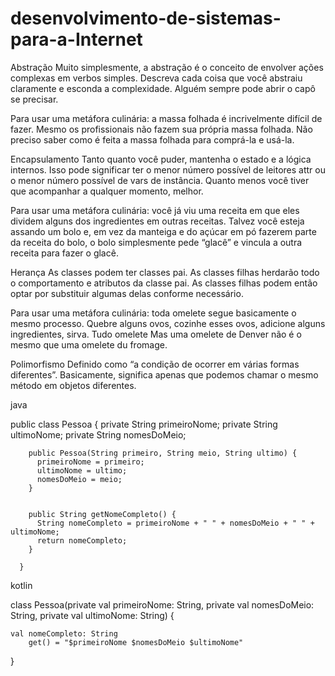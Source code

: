 # desenvolvimento-de-sistemas-para-a-Internet

Abstração
Muito simplesmente, a abstração é o conceito de envolver ações complexas em verbos simples. Descreva cada coisa que você abstraiu claramente e esconda a complexidade. Alguém sempre pode abrir o capô se precisar.

Para usar uma metáfora culinária: a massa folhada é incrivelmente difícil de fazer. Mesmo os profissionais não fazem sua própria massa folhada. Não preciso saber como é feita a massa folhada para comprá-la e usá-la.

Encapsulamento
Tanto quanto você puder, mantenha o estado e a lógica internos. Isso pode significar ter o menor número possível de leitores attr ou o menor número possível de vars de instância. Quanto menos você tiver que acompanhar a qualquer momento, melhor.

Para usar uma metáfora culinária: você já viu uma receita em que eles dividem alguns dos ingredientes em outras receitas. Talvez você esteja assando um bolo e, em vez da manteiga e do açúcar em pó fazerem parte da receita do bolo, o bolo simplesmente pede “glacê” e vincula a outra receita para fazer o glacê.

Herança
As classes podem ter classes pai. As classes filhas herdarão todo o comportamento e atributos da classe pai. As classes filhas podem então optar por substituir algumas delas conforme necessário.

Para usar uma metáfora culinária: toda omelete segue basicamente o mesmo processo. Quebre alguns ovos, cozinhe esses ovos, adicione alguns ingredientes, sirva. Tudo omelete Mas uma omelete de Denver não é o mesmo que uma omelete du fromage.

Polimorfismo
Definido como “a condição de ocorrer em várias formas diferentes”. Basicamente, significa apenas que podemos chamar o mesmo método em objetos diferentes.


java


public class Pessoa {
		private String primeiroNome;
		private String ultimoNome;
		private String nomesDoMeio;


		public Pessoa(String primeiro, String meio, String ultimo) {
		  primeiroNome = primeiro;
		  ultimoNome = ultimo;
		  nomesDoMeio = meio;
		}


		public String getNomeCompleto() {
		  String nomeCompleto = primeiroNome + " " + nomesDoMeio + " " + ultimoNome;
		  return nomeCompleto;
		}

	  }



kotlin 


class Pessoa(private val primeiroNome: String, private val nomesDoMeio: String, private val ultimoNome: String) {

    val nomeCompleto: String
        get() = "$primeiroNome $nomesDoMeio $ultimoNome"
}
